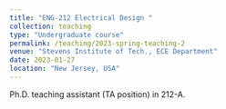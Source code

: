 ```yaml
---
title: "ENG-212 Electrical Design "
collection: teaching
type: "Undergraduate course"
permalink: /teaching/2023-spring-teaching-2
venue: "Stevens Institute of Tech., ECE Department"
date: 2023-01-27
location: "New Jersey, USA"
---
```


Ph.D. teaching assistant (TA position) in 212-A.

